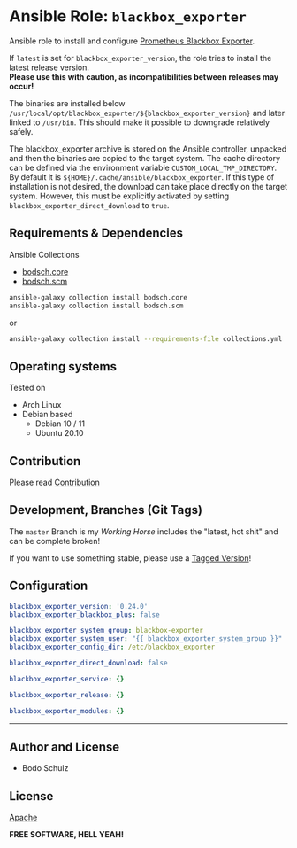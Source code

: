 
# Ansible Role:  `blackbox_exporter`

Ansible role to install and configure [Prometheus Blackbox Exporter](https://github.com/blackboxinc/blackbox-prometheus-exporter).


If `latest` is set for `blackbox_exporter_version`, the role tries to install the latest release version.  
**Please use this with caution, as incompatibilities between releases may occur!**

The binaries are installed below `/usr/local/opt/blackbox_exporter/${blackbox_exporter_version}` and later linked to `/usr/bin`. 
This should make it possible to downgrade relatively safely.

The blackbox_exporter archive is stored on the Ansible controller, unpacked and then the binaries are copied to the target system.
The cache directory can be defined via the environment variable `CUSTOM_LOCAL_TMP_DIRECTORY`. 
By default it is `${HOME}/.cache/ansible/blackbox_exporter`.
If this type of installation is not desired, the download can take place directly on the target system. 
However, this must be explicitly activated by setting `blackbox_exporter_direct_download` to `true`.

## Requirements & Dependencies

Ansible Collections

- [bodsch.core](https://github.com/bodsch/ansible-collection-core)
- [bodsch.scm](https://github.com/bodsch/ansible-collection-scm)

```bash
ansible-galaxy collection install bodsch.core
ansible-galaxy collection install bodsch.scm
```
or
```bash
ansible-galaxy collection install --requirements-file collections.yml
```

## Operating systems

Tested on

* Arch Linux
* Debian based
    - Debian 10 / 11
    - Ubuntu 20.10


## Contribution

Please read [Contribution](CONTRIBUTING.md)

## Development,  Branches (Git Tags)

The `master` Branch is my *Working Horse* includes the "latest, hot shit" and can be complete broken!

If you want to use something stable, please use a [Tagged Version](https://github.com/bodsch/ansible-blackbox_exporter/tags)!

## Configuration

```yaml
blackbox_exporter_version: '0.24.0'
blackbox_exporter_blackbox_plus: false

blackbox_exporter_system_group: blackbox-exporter
blackbox_exporter_system_user: "{{ blackbox_exporter_system_group }}"
blackbox_exporter_config_dir: /etc/blackbox_exporter

blackbox_exporter_direct_download: false

blackbox_exporter_service: {}

blackbox_exporter_release: {}

blackbox_exporter_modules: {}
```


----

## Author and License

- Bodo Schulz

## License

[Apache](LICENSE)

**FREE SOFTWARE, HELL YEAH!**
